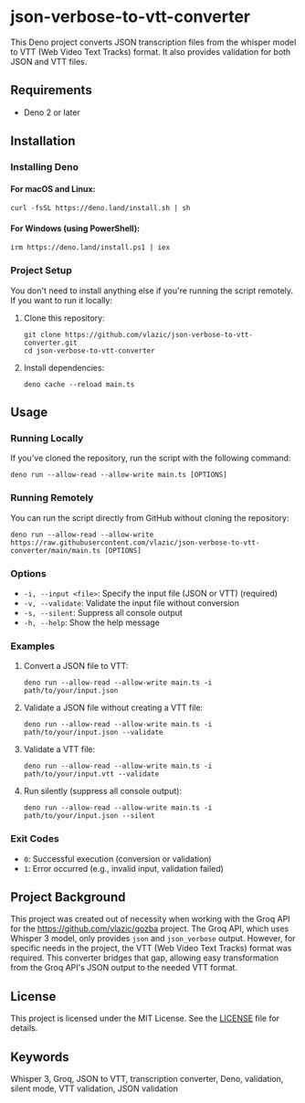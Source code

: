 # json-verbose-to-vtt-converter

This Deno project converts JSON transcription files from the whisper model to VTT (Web Video Text Tracks) format. It also provides validation for both JSON and VTT files.

## Requirements

- Deno 2 or later

## Installation

### Installing Deno

#### For macOS and Linux:

```
curl -fsSL https://deno.land/install.sh | sh
```

#### For Windows (using PowerShell):

```
irm https://deno.land/install.ps1 | iex
```

### Project Setup

You don't need to install anything else if you're running the script remotely. If you want to run it locally:

1. Clone this repository:
   ```
   git clone https://github.com/vlazic/json-verbose-to-vtt-converter.git
   cd json-verbose-to-vtt-converter
   ```

2. Install dependencies:
   ```
   deno cache --reload main.ts
   ```

## Usage

### Running Locally

If you've cloned the repository, run the script with the following command:

```
deno run --allow-read --allow-write main.ts [OPTIONS]
```

### Running Remotely

You can run the script directly from GitHub without cloning the repository:

```
deno run --allow-read --allow-write https://raw.githubusercontent.com/vlazic/json-verbose-to-vtt-converter/main/main.ts [OPTIONS]
```

### Options

- `-i, --input <file>`: Specify the input file (JSON or VTT) (required)
- `-v, --validate`: Validate the input file without conversion
- `-s, --silent`: Suppress all console output
- `-h, --help`: Show the help message

### Examples

1. Convert a JSON file to VTT:
   ```
   deno run --allow-read --allow-write main.ts -i path/to/your/input.json
   ```

2. Validate a JSON file without creating a VTT file:
   ```
   deno run --allow-read --allow-write main.ts -i path/to/your/input.json --validate
   ```

3. Validate a VTT file:
   ```
   deno run --allow-read --allow-write main.ts -i path/to/your/input.vtt --validate
   ```

4. Run silently (suppress all console output):
   ```
   deno run --allow-read --allow-write main.ts -i path/to/your/input.json --silent
   ```

### Exit Codes

- `0`: Successful execution (conversion or validation)
- `1`: Error occurred (e.g., invalid input, validation failed)

## Project Background

This project was created out of necessity when working with the Groq API for the <https://github.com/vlazic/gozba> project. The Groq API, which uses Whisper 3 model, only provides `json` and `json_verbose` output. However, for specific needs in the project, the VTT (Web Video Text Tracks) format was required. This converter bridges that gap, allowing easy transformation from the Groq API's JSON output to the needed VTT format.

## License

This project is licensed under the MIT License. See the [LICENSE](LICENSE) file for details.

## Keywords

Whisper 3, Groq, JSON to VTT, transcription converter, Deno, validation, silent mode, VTT validation, JSON validation
